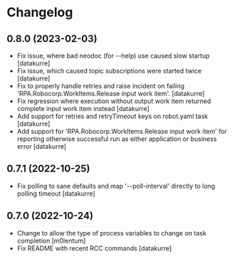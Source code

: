 Changelog
=========


0.8.0 (2023-02-03)
------------------

- Fix issue, where bad neodoc (for --help) use caused slow startup
  [datakurre]
- Fix issue, which caused topic subscriptions were started twice
  [datakurre]
- Fix to properly handle retries and raise incident on failing
  'RPA.Robocorp.WorkItems.Release input work item'.
  [datakurre]
- Fix regression where execution without output work item returned complete
  input work item instead
  [datakurre]
- Add support for retries and retryTimeout keys on robot.yaml task
  [datakurre]
- Add support for 'RPA.Robocorp.WorkItems.Release input work item' for
  reporting otherwise successful run as either application or business error
  [datakurre]


0.7.1 (2022-10-25)
------------------

- Fix polling to sane defaults and map '--poll-interval' directly to long polling timeout
  [datakurre]


0.7.0 (2022-10-24)
------------------

- Change to allow the type of process variables to change on task completion
  [m0lentum]
- Fix README with recent RCC commands
  [datakurre]
